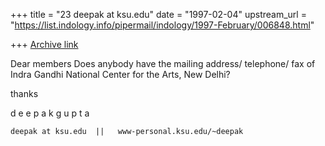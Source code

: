 +++
title = "23 deepak at ksu.edu"
date = "1997-02-04"
upstream_url = "https://list.indology.info/pipermail/indology/1997-February/006848.html"

+++
[Archive link](https://list.indology.info/pipermail/indology/1997-February/006848.html)

Dear members
Does anybody have the mailing address/ telephone/ fax
of Indra Gandhi National Center for the Arts, New Delhi?

thanks


d e e p a k     g u p t a
~~~~~~~~~~~~~~~~~~~~~~~~~~~~~~~~~~~~~~~~~~~~~~~~~
deepak at ksu.edu  ||   www-personal.ksu.edu/~deepak








